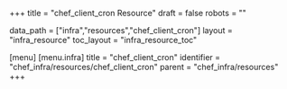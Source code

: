 +++
title = "chef_client_cron Resource"
draft = false
robots = ""

data_path = ["infra","resources","chef_client_cron"]
layout = "infra_resource"
toc_layout = "infra_resource_toc"

[menu]
  [menu.infra]
    title = "chef_client_cron"
    identifier = "chef_infra/resources/chef_client_cron"
    parent = "chef_infra/resources"
+++

<!-- The contents of this page are automatically generated from the chef_client_cron.yaml file in the data/infra/resources directory. -->
<!-- To suggest a change, edit the https://github.com/chef/chef/blob/main/lib/chef/resource/chef_client_cron.rb file and submit a pull request to the https://github.com/chef/chef repository. -->
<!-- markdownlint-disable-file -->
